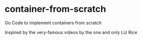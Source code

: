 # container-from-scratch
Go Code to implement containers from scratch

Inspired by the very-famous videos by the one and only Liz Rice
